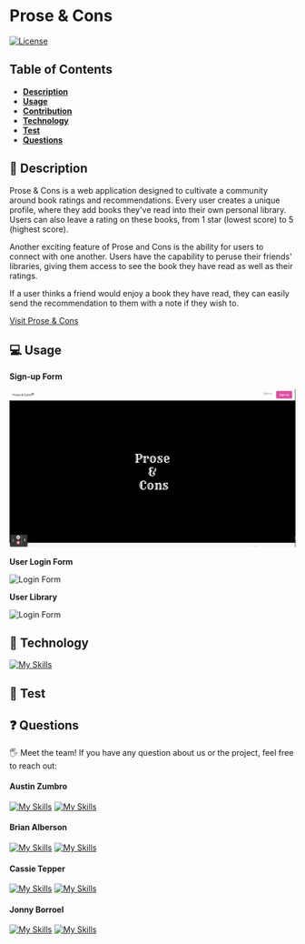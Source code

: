 # Prose & Cons

[![License](https://img.shields.io/badge/license-MIT-ff69b4)](https://opensource.org/license/MIT)

## Table of Contents

- [**Description**](#📑-description)
- [**Usage**](#💻-usage)
- [**Contribution**](#🤝-contribution)
- [**Technology**](#🚀-technology)
- [**Test**](#🧪-test)
- [**Questions**](#❓-questions)

## 📑 Description

Prose & Cons is a web application designed to cultivate a community around book ratings and recommendations. Every user creates a unique profile, where they add books they've read into their own personal library. Users can also leave a rating on these books, from 1 star (lowest score) to 5 (highest score).

Another exciting feature of Prose and Cons is the ability for users to connect with one another. Users have the capability to peruse their friends' libraries, giving them access to see the book they have read as well as their ratings.

If a user thinks a friend would enjoy a book they have read, they can easily send the recommendation to them with a note if they wish to.

[Visit Prose & Cons](https://prose-n-cons.herokuapp.com/)

## 💻 Usage

**Sign-up Form**

![Sign-up Form](./images/signup.gif)

**User Login Form**

![Login Form](./images/login.gif)

**User Library**

![Login Form](./images/userLibrary.gif)

## 🚀 Technology

[![My Skills](https://skillicons.dev/icons?i=apollo,babel,express,graphql,github,heroku,js,react,mongodb,nodejs,vscode&perline=4)](https://skillicons.dev)

## 🧪 Test

## ❓ Questions

🖐 Meet the team! If you have any question about us or the project, feel free to reach out:

#### **Austin Zumbro**

[![My Skills](https://skillicons.dev/icons?i=github)](https://github.com/austinzumbro)
[![My Skills](https://skillicons.dev/icons?i=linkedin)](https://www.linkedin.com/in/austinzumbro/)

#### **Brian Alberson**

[![My Skills](https://skillicons.dev/icons?i=github)](https://github.com/bdalberson)
[![My Skills](https://skillicons.dev/icons?i=linkedin)](https://www.linkedin.com/in/brian-alberson-swe/)

#### **Cassie Tepper**

[![My Skills](https://skillicons.dev/icons?i=github)](https://github.com/CTep09n)
[![My Skills](https://skillicons.dev/icons?i=linkedin)](https://www.linkedin.com/in/cassie-tepper/)

#### **Jonny Borroel**

[![My Skills](https://skillicons.dev/icons?i=github)](https://github.com/jonnyboy808)
[![My Skills](https://skillicons.dev/icons?i=linkedin)](https://github.com/jonnyboy808)
